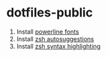 # dotfiles-public
1. Install [powerline fonts](https://github.com/powerline/fonts)
2. Install [zsh autosuggestions](https://github.com/zsh-users/zsh-autosuggestions/blob/master/INSTALL.md#oh-my-zsh)
3. Install [zsh syntax highlighting](https://github.com/zsh-users/zsh-autosuggestions/blob/master/INSTALL.md#oh-my-zsh)
